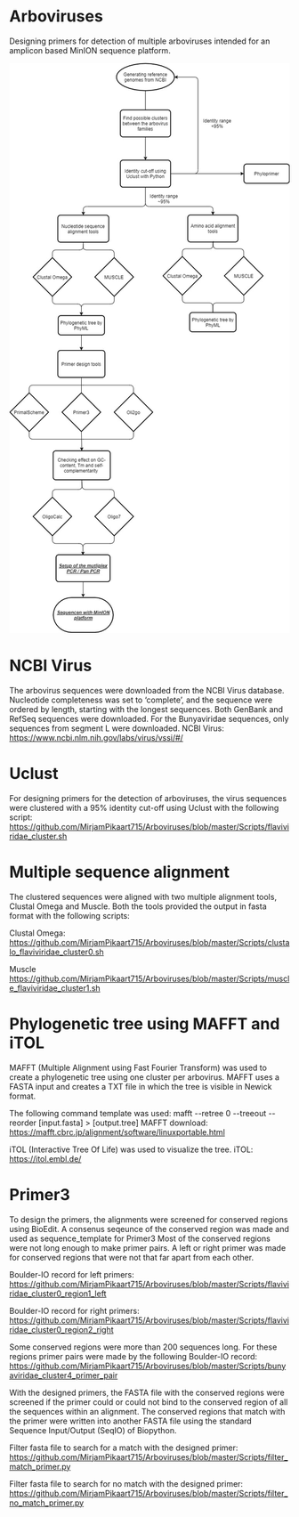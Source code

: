 # Arboviruses
Designing primers for detection of multiple arboviruses intended for an amplicon based MinION sequence platform.

![](Flowchart/Project_Flowchart.jpg)

# NCBI Virus
The arbovirus sequences were downloaded from the NCBI Virus database. Nucleotide completeness was set to ‘complete’, and the sequence were ordered by length, starting with the longest sequences. Both GenBank and RefSeq sequences were downloaded.
For the Bunyaviridae sequences, only sequences from segment L were downloaded.
NCBI Virus: https://www.ncbi.nlm.nih.gov/labs/virus/vssi/#/ 

# Uclust
For designing primers for the detection of arboviruses, the virus sequences were clustered with a 95% identity cut-off using Uclust with the following script: https://github.com/MirjamPikaart715/Arboviruses/blob/master/Scripts/flaviviridae_cluster.sh

# Multiple sequence alignment
The clustered sequences were aligned with two multiple alignment tools, Clustal Omega and Muscle. Both the tools provided the output in fasta format with the following scripts:

Clustal Omega:
https://github.com/MirjamPikaart715/Arboviruses/blob/master/Scripts/clustalo_flaviviridae_cluster0.sh

Muscle
https://github.com/MirjamPikaart715/Arboviruses/blob/master/Scripts/muscle_flaviviridae_cluster1.sh

# Phylogenetic tree using MAFFT and iTOL
MAFFT (Multiple Alignment using Fast Fourier Transform) was used to create a phylogenetic tree using one cluster per arbovirus. MAFFT uses a FASTA input and creates a TXT file in which the tree is visible in Newick format. 

The following command template was used: mafft --retree 0 --treeout --reorder [input.fasta] > [output.tree]
MAFFT download: https://mafft.cbrc.jp/alignment/software/linuxportable.html 

iTOL (Interactive Tree Of Life) was used to visualize the tree.
iTOL: https://itol.embl.de/


# Primer3
To design the primers, the alignments were screened for conserved regions using BioEdit. A consenus seqeunce of the conserved region was made and used as sequence_template for Primer3 Most of the conserved regions were not long enough to make primer pairs. A left or right primer was made for conserved regions that were not that far apart from each other. 

Boulder-IO record for left primers: https://github.com/MirjamPikaart715/Arboviruses/blob/master/Scripts/flaviviridae_cluster0_region1_left 

Boulder-IO record for right primers:
https://github.com/MirjamPikaart715/Arboviruses/blob/master/Scripts/flaviviridae_cluster0_region2_right

Some conserved regions were more than 200 sequences long. For these regions primer pairs were made by the following Boulder-IO record:
https://github.com/MirjamPikaart715/Arboviruses/blob/master/Scripts/bunyaviridae_cluster4_primer_pair

With the designed primers, the FASTA file with the conserved regions were screened if the primer could or could not bind to the conserved region of all the sequences within an alignment. The conserved regions that match with the primer were written into another FASTA file using the standard Sequence Input/Output (SeqIO) of Biopython.

Filter fasta file to search for a match with the designed primer:
https://github.com/MirjamPikaart715/Arboviruses/blob/master/Scripts/filter_match_primer.py

Filter fasta file to search for no match with the designed primer:
https://github.com/MirjamPikaart715/Arboviruses/blob/master/Scripts/filter_no_match_primer.py

